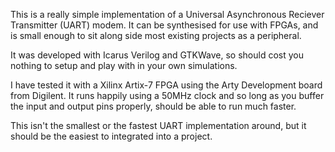This is a really simple implementation of a Universal Asynchronous Reciever Transmitter (UART) modem. It can be synthesised for use with FPGAs, and is small enough to sit along side most existing projects as a peripheral.

It was developed with Icarus Verilog and GTKWave, so should cost you nothing to setup and play with in your own simulations.

I have tested it with a Xilinx Artix-7 FPGA using the Arty Development board from Digilent. It runs happily using a 50MHz clock and so long as you buffer the input and output pins properly, should be able to run much faster.

This isn't the smallest or the fastest UART implementation around, but it should be the easiest to integrated into a project.

